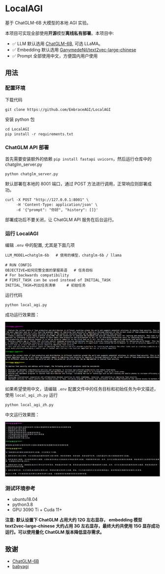 # LocalAGI

基于 ChatGLM-6B 大模型的本地 AGI 实验。

本项目可实现全部使用**开源**模型**离线私有部署**。本项目中:

- ✅ LLM 默认选用 [ChatGLM-6B](https://github.com/THUDM/ChatGLM-6B), 可选 LLaMA。
- ✅ Embedding 默认选用 [GanymedeNil/text2vec-large-chinese](https://huggingface.co/GanymedeNil/text2vec-large-chinese/tree/main)
- ✅ Prompt 全部使用中文，方便国内用户使用



## 用法

### 配置环境

下载代码
```
git clone https://github.com/EmbraceAGI/LocalAGI
```

安装 python 包
```
cd LocalAGI
pip install -r requirements.txt
```

### ChatGLM API 部署

首先需要安装额外的依赖 `pip install fastapi uvicorn`，然后运行仓库中的 chatglm_server.py

```
python chatglm_server.py
```

默认部署在本地的 8001 端口，通过 POST 方法进行调用，正常响应则部署成功。

```
curl -X POST "http://127.0.0.1:8001" \
     -H 'Content-Type: application/json' \
     -d '{"prompt": "你好", "history": []}'
```

部署成功后不要关闭，让 ChatGLM API 服务在后台运行。

### 运行 LocalAGI

编辑 `.env` 中的配置, 尤其是下面几项
```
LLM_MODEL=chatglm-6b   # 使用的模型，chatglm-6b / llama

# RUN CONFIG
OBJECTIVE=如何完整全面的掌握英语   # 任务目标
# For backwards compatibility
# FIRST_TASK can be used instead of INITIAL_TASK
INITIAL_TASK=列出任务清单     # 初始任务
```

运行代码
```
python local_agi.py
```

成功运行效果图：

![LocalAGI](imgs/LocalAGI_run1.jpg)

如果希望使用中文，请编辑 `.env` 配置文件中的任务目标和初始任务为中文描述，使用 `local_agi_zh.py` 运行

```
python local_agi_zh.py
```

中文运行效果图：

![LocalAGI](imgs/LocalAGI_zh_run1.jpg)

### 测试环境参考

* ubuntu18.04
* python3.8
* GPU 3090 Ti + Cuda 11+

**注意: 默认设置下 ChatGLM 占用大约 12G 左右显存， embedding 模型 text2vec-large-chinese 大约占用 3G 左右显存，最终大约共使用 15G 显存成功运行。可以使用量化 ChatGLM 版本降低显存需求。**

## 致谢

* [ChatGLM-6B](https://github.com/THUDM/ChatGLM-6B)
* [babyagi](https://github.com/yoheinakajima/babyagi)